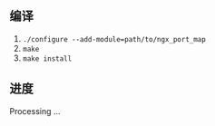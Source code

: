 ## 编译

  1. `./configure --add-module=path/to/ngx_port_map`
  2. `make`
  3. `make install`

## 进度

Processing ...
